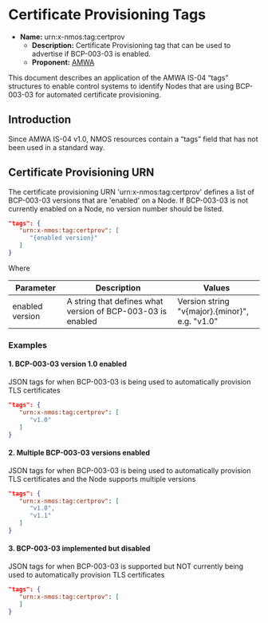 # Certificate Provisioning Tags

- **Name:**  urn:x-nmos:tag:certprov
  - **Description:** Certificate Provisioning tag that can be used to advertise if BCP-003-03 is enabled.
  - **Proponent:** [AMWA](https://github.com/AMWA-TV/)

This document describes an application of the AMWA IS-04 “tags” structures to enable control systems to identify Nodes that are using BCP-003-03 for automated certificate provisioning.

## Introduction

Since AMWA IS-04 v1.0, NMOS resources contain a “tags” field that has not been used in a standard way.

## Certificate Provisioning URN

The certificate provisioning URN 'urn:x-nmos:tag:certprov' defines a list of BCP-003-03 versions that are 'enabled' on a Node. If BCP-003-03 is not currently enabled on a Node, no version number should be listed.

```json
"tags": {
   "urn:x-nmos:tag:certprov": [
      "{enabled version}"
   ]
}
```

Where

| Parameter | Description | Values |
| --------- | ----------- | ------ |
| enabled version | A string that defines what version of BCP-003-03 is enabled | Version string "v{major}.{minor}", e.g. "v1.0" |


### Examples

#### 1. BCP-003-03 version 1.0 enabled

JSON tags for when BCP-003-03 is being used to automatically provision TLS certificates
```json
"tags": {
   "urn:x-nmos:tag:certprov": [
      "v1.0"
   ]
}
```

#### 2. Multiple BCP-003-03 versions enabled

JSON tags for when BCP-003-03 is being used to automatically provision TLS certificates and the Node supports multiple versions
```json
"tags": {
   "urn:x-nmos:tag:certprov": [
      "v1.0",
      "v1.1"
   ]
}
```

#### 3. BCP-003-03 implemented but disabled

JSON tags for when BCP-003-03 is supported but NOT currently being used to automatically provision TLS certificates
```json
"tags": {
   "urn:x-nmos:tag:certprov": [
   ]
}
```
